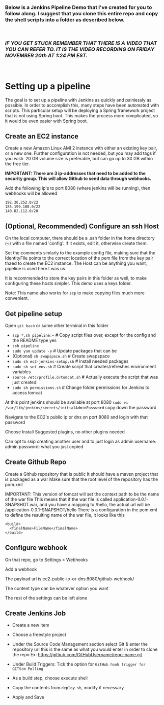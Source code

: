 ### Below is a Jenkins Pipeline Demo that I've created for you to follow along.  I suggest that you clone this entire repo and copy the shell scripts into a folder as described below.  
<br>

### *IF YOU GET STUCK REMEMBER THAT THERE IS A VIDEO THAT YOU CAN REFER TO. IT IS THE VIDEO RECORDING ON FRIDAY NOVEMBER 20th AT 1:24 PM EST.*
<br>

# Setting up a pipeline
The goal is to set up a pipeline with Jenkins as quickly and painlessly as possible.
In order to accomplish this, many steps have been automated with scripts.
This particular setup will be deploying a Spring framework project that is not using Spring boot.
This makes the process more complicated, so it would be even easier with Spring boot.

## Create an EC2 instance
Create a new Amazon Linux AMI 2 instance with either an existing key pair, or a new one.
Further configuration is not needed, but you may add tags if you wish.
20 GB volume size is preferable, but can go up to 30 GB within the free tier.

**IMPORTANT: There are 3 ip-addresses that need to be added to the security group. This will allow Github to send data through webhooks.**

Add the following ip's to port 8080 (where jenkins will be running), then webhooks will be allowed

    192.30.252.0/22
    185.199.108.0/22
    140.82.112.0/20


## (Optional, Recommended) Configure an ssh Host
On the local computer, there should be a .ssh folder in the home directory (~) with a file named 'config'.
If it exists, edit it, otherwise create them.


Set the comments simlarly to the example config file, making sure that the IdentityFile points to the correct location of the pem file from the key pair thaed to create the EC2 instance.
The Host can be anything you want, pipeline is used here.t was us


It is recommended to store the key pairs in this folder as well, to make configuring these hosts simpler. This demo uses a keys folder.


Note: This name also works for `scp` to make copying files much more convenient.



## Get pipeline setup
Open `git bash` or some other terminal in this folder

- `scp *.sh pipeline:~` # Copy script files over, except for the config and the README
  type yes
- `ssh pipeline`
- `sudo yum update -y` # Update packages that can be
- (Optional) `sh swapspace.sh` # Create swapspace
- `sudo sh ec2-jenkins-setup.sh` # Install needed packages
- `sudo sh set-env.sh` # Create script that creates/refreshes environment variables
- `source /etc/profile.d/tomcat.sh` # Actually execute the script that was just created
- `sudo sh permissions.sh` # Change folder permissions for Jenkins to access tomcat

At this point jenkins should be available at port 8080
`sudo vi /var/lib/jenkins/secrets/initialAdminPassword`
  copy down the password

Navigate to the EC2's public ip or dns on port 8080 and login with that password

Choose Install Suggested plugins, no other plugins needed

Can opt to skip creating another user and to just login as admin
  username: admin
  password: what you just copied



## Create Github Repo

Create a Github repository that is public
It should have a maven project that is packaged as a war
  Make sure that the root level of the repository has the pom.xml

IMPORTANT: This version of tomcat will set the context path to be the name of the war file
This means that if the war file is called application-0.0.1-SNAPSHOT.war, and you have a mapping to /hello, the actual url will be /application-0.0.1-SNAPSHOT/hello
There is a configuration in the pom.xml to define the resulting name of the war file, it looks like this

    <build>
      <finalName>FileName</finalName>
    </build>

## Configure webhook
On that repo, go to Settings > Webhooks

Add a webhook

The payload url is ec2-public-ip-or-dns:8080/github-webhook/

The content type can be whatever option you want

The rest of the settings can be left alone


## Create Jenkins Job
- Create a new item
- Choose a freestyle project
- Under the Source Code Management section select Git & enter the repository url
  this is the same as what you would enter in order to clone the repo
  Ex: https://github.com/GitHubUsername/repo-name.git

- Under Build Triggers: Tick the option for `GitHub hook trigger for GITScm Polling`

- As a build step, choose execute shell
- Copy the contents from `deploy.sh`, modify if necessary
- Apply and Save
